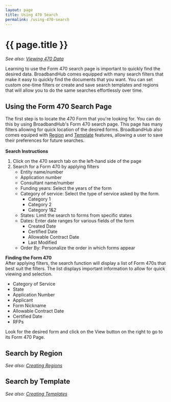 ```yaml
---
layout: page
title: Using 470 Search
permalink: /using-470-search
---
```


# {{ page.title }}
*See also: [Viewing 470 Data](https://help.broadbandhub.us/viewing-470-data)*

Learning to use the Form 470 search page is important to quickly find the desired data. BroadbandHub comes equipped with many search filters that make it easy to quickly find the documents that you want. You can set custom one-time filters or create and save search templates and regions that will allow you to do the same searches effortlessly over time. 
<br>

## Using the Form 470 Search Page
The first step is to locate the 470 Form that you're looking for. You can do this by using BroadbandHub's Form 470 search page. This page has many filters allowing for quick location of the desired forms. BroadbandHub also comes equiped with [Region](https://help.broadbandhub.us/creating-regions) and [Template](https://help.broadbandhub.us/creating-templates) features, allowing a user to save their preferences for future searches.\
<br>
**Search Instructions**
1. Click on the 470 search tab on the left-hand side of the page
2. Search for a Form 470 by applying filters
    - Entity name/number
    - Application number
    - Consultant name/number
    - Funding years: Select the years of the form
    - Category of service: Select the type of service asked by the form.
        - Category 1
        - Category 2
        - Category 1&2
    - States: Limit the search to forms from specific states
    - Dates: Enter date ranges for various fields of the form
        - Created Date
        - Certified Date
        - Allowable Contract Date
        - Last Modified
    - Order By: Personalize the order in which forms appear

**Finding the Form 470**\
After applying filters, the search function will display a list of Form 470s that best suit the filters.
The list displays important information to allow for quick viewing and selection.
- Category of Service
- State
- Application Number
- Applicant
- Form Nickname
- Allowable Contract Date
- Certified Date
- RFPs

Look for the desired form and click on the View button on the right to go to its Form 470 Page.

## Search by Region
*See also: [Creating Regions](https://help.broadbandhub.us/creating-regions)*


## Search by Template
*See also: [Creating Templates](https://help.broadbandhub.us/creating-templates)*
